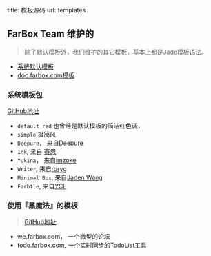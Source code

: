 title: 模板源码
url: templates

## FarBox Team 维护的

> 除了默认模板外，我们维护的其它模板，基本上都是Jade模板语法。

- [系统默认模板](https://github.com/BuildFarBox/default-template)
- [doc.farbox.com模板](https://github.com/BuildFarBox/doc.farbox.com)


### 系统模板包

[GitHub地址](https://github.com/BuildFarBox/templates)

- `default red` 也曾经是默认模板的简洁红色调，
- `simple` 极简风
- `Deepure`， 来自[Deepure](http://motype.org/)
- `Ink`, 来自 [赛恩](http://blog.cyanchen.com/)
- `Yukina`， 来自[imzoke](http://imzoke.farbox.com/)
- `Writer`, 来自[roryg](http://jollygoodthemes.com/)
- `Minimal Box`, 来自[Jaden Wang](http://copri.me/)
- `Farbtle`, 来自[YCF](http://sync.sh)


### 使用『黑魔法』的模板
> [GitHub地址](https://github.com/BuildFarBox/Black-FarBox)
- we.farbox.com， 一个微型的论坛
- todo.farbox.com, 一个实时同步的TodoList工具


